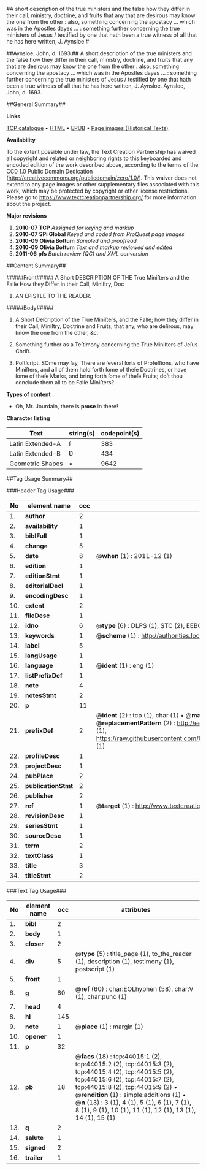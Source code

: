 #A short description of the true ministers and the false how they differ in their call, ministry, doctrine, and fruits that any that are desirous may know the one from the other : also, something concerning the apostacy ... which was in the Apostles dayes ... : something further concerning the true ministers of Jesus / testified by one that hath been a true witness of all that he has here written, J. Aynsloe.#

##Aynsloe, John, d. 1693.##
A short description of the true ministers and the false how they differ in their call, ministry, doctrine, and fruits that any that are desirous may know the one from the other : also, something concerning the apostacy ... which was in the Apostles dayes ... : something further concerning the true ministers of Jesus / testified by one that hath been a true witness of all that he has here written, J. Aynsloe.
Aynsloe, John, d. 1693.

##General Summary##

**Links**

[TCP catalogue](http://www.ota.ox.ac.uk/tcp/)  • 
[HTML](http://tei.it.ox.ac.uk/tcp/Texts-HTML/free/A26/A26275.html)  • 
[EPUB](http://tei.it.ox.ac.uk/tcp/Texts-EPUB/free/A26/A26275.epub) • 
[Page images (Historical Texts)](https://historicaltexts.jisc.ac.uk/eebo-09692163e)

**Availability**

To the extent possible under law, the Text Creation Partnership has waived all copyright and related or neighboring rights to this keyboarded and encoded edition of the work described above, according to the terms of the CC0 1.0 Public Domain Dedication (http://creativecommons.org/publicdomain/zero/1.0/). This waiver does not extend to any page images or other supplementary files associated with this work, which may be protected by copyright or other license restrictions. Please go to https://www.textcreationpartnership.org/ for more information about the project.

**Major revisions**

1. __2010-07__ __TCP__ *Assigned for keying and markup*
1. __2010-07__ __SPi Global__ *Keyed and coded from ProQuest page images*
1. __2010-09__ __Olivia Bottum__ *Sampled and proofread*
1. __2010-09__ __Olivia Bottum__ *Text and markup reviewed and edited*
1. __2011-06__ __pfs__ *Batch review (QC) and XML conversion*

##Content Summary##

#####Front#####
A Short DESCRIPTION OF THE True Miniſters and the Falſe How they Differ in their Call, Miniſtry, Doc
1. AN EPISTLE TO THE READER.

#####Body#####

1. A Short Deſcription of the True Miniſters, and the Falſe; how they differ in their Call, Miniſtry, Doctrine and Fruits; that any, who are deſirous, may know the one from the other, &c.

1. Something further as a Teſtimony concerning the True Miniſters of Jeſus Chriſt.

1. Poſtſcript. SOme may ſay, There are ſeveral ſorts of Profeſſions, who have Miniſters, and all of them hold forth ſome of theſe Doctrines, or have ſome of theſe Marks, and bring forth ſome of theſe Fruits; doſt thou conclude them all to be Falſe Miniſters?

**Types of content**

  * Oh, Mr. Jourdain, there is **prose** in there!

**Character listing**


|Text|string(s)|codepoint(s)|
|---|---|---|
|Latin Extended-A|ſ|383|
|Latin Extended-B|Ʋ|434|
|Geometric Shapes|▪|9642|

##Tag Usage Summary##

###Header Tag Usage###

|No|element name|occ|attributes|
|---|---|---|---|
|1.|__author__|2||
|2.|__availability__|1||
|3.|__biblFull__|1||
|4.|__change__|5||
|5.|__date__|8| @__when__ (1) : 2011-12 (1)|
|6.|__edition__|1||
|7.|__editionStmt__|1||
|8.|__editorialDecl__|1||
|9.|__encodingDesc__|1||
|10.|__extent__|2||
|11.|__fileDesc__|1||
|12.|__idno__|6| @__type__ (6) : DLPS (1), STC (2), EEBO-CITATION (1), OCLC (1), VID (1)|
|13.|__keywords__|1| @__scheme__ (1) : http://authorities.loc.gov/ (1)|
|14.|__label__|5||
|15.|__langUsage__|1||
|16.|__language__|1| @__ident__ (1) : eng (1)|
|17.|__listPrefixDef__|1||
|18.|__note__|4||
|19.|__notesStmt__|2||
|20.|__p__|11||
|21.|__prefixDef__|2| @__ident__ (2) : tcp (1), char (1)  •  @__matchPattern__ (2) : ([0-9\-]+):([0-9IVX]+) (1), (.+) (1)  •  @__replacementPattern__ (2) : http://eebo.chadwyck.com/downloadtiff?vid=$1&page=$2 (1), https://raw.githubusercontent.com/textcreationpartnership/Texts/master/tcpchars.xml#$1 (1)|
|22.|__profileDesc__|1||
|23.|__projectDesc__|1||
|24.|__pubPlace__|2||
|25.|__publicationStmt__|2||
|26.|__publisher__|2||
|27.|__ref__|1| @__target__ (1) : http://www.textcreationpartnership.org/docs/. (1)|
|28.|__revisionDesc__|1||
|29.|__seriesStmt__|1||
|30.|__sourceDesc__|1||
|31.|__term__|2||
|32.|__textClass__|1||
|33.|__title__|3||
|34.|__titleStmt__|2||


###Text Tag Usage###

|No|element name|occ|attributes|
|---|---|---|---|
|1.|__bibl__|2||
|2.|__body__|1||
|3.|__closer__|2||
|4.|__div__|5| @__type__ (5) : title_page (1), to_the_reader (1), description (1), testimony (1), postscript (1)|
|5.|__front__|1||
|6.|__g__|60| @__ref__ (60) : char:EOLhyphen (58), char:V (1), char:punc (1)|
|7.|__head__|4||
|8.|__hi__|145||
|9.|__note__|1| @__place__ (1) : margin (1)|
|10.|__opener__|1||
|11.|__p__|32||
|12.|__pb__|18| @__facs__ (18) : tcp:44015:1 (2), tcp:44015:2 (2), tcp:44015:3 (2), tcp:44015:4 (2), tcp:44015:5 (2), tcp:44015:6 (2), tcp:44015:7 (2), tcp:44015:8 (2), tcp:44015:9 (2)  •  @__rendition__ (1) : simple:additions (1)  •  @__n__ (13) : 3 (1), 4 (1), 5 (1), 6 (1), 7 (1), 8 (1), 9 (1), 10 (1), 11 (1), 12 (1), 13 (1), 14 (1), 15 (1)|
|13.|__q__|2||
|14.|__salute__|1||
|15.|__signed__|2||
|16.|__trailer__|1||
